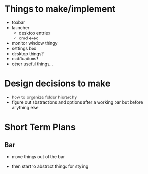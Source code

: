# Things to make/implement
- topbar
- launcher
    - desktop entries
    - cmd exec
- monitor window thingy
- settings box
- desktop things?
- notifications?
- other useful things...

# Design decisions to make
- how to organize folder hierarchy
- figure out abstractions and options after a working bar but before anything else

# Short Term Plans

## Bar
- move things out of the bar

- then start to abstract things for styling

